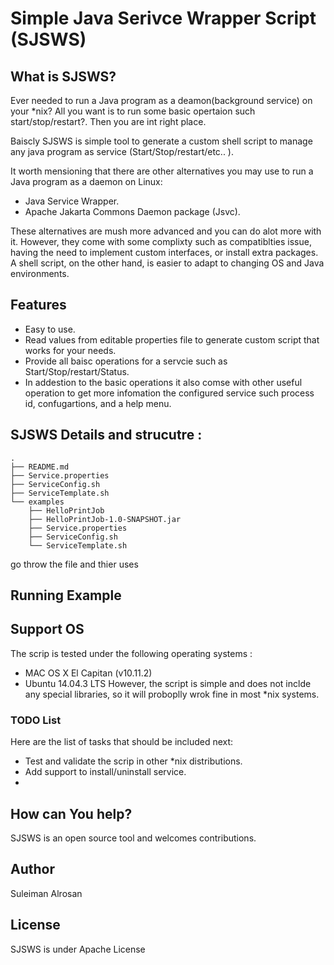 
Simple Java Serivce Wrapper Script (SJSWS)
==========


What is SJSWS?
-----
Ever needed to run a Java program as a deamon(background service) on your *nix? All you want is to run some basic opertaion such start/stop/restart?. Then you are int right place. 

Baiscly SJSWS  is simple tool to generate a custom shell script to manage any java program as service (Start/Stop/restart/etc.. ). 


It worth mensioning that there are other alternatives you may use to run a Java program as a daemon on Linux:

- Java Service Wrapper.
- Apache Jakarta Commons Daemon package (Jsvc).

These alternatives are mush more advanced and you can do alot more with it. However, they come with some complixty such as 
compatiblties issue, having the need to implement custom interfaces, or install extra packages. A shell script, on the other hand, is easier to adapt to changing OS and Java environments.       


Features
--------

- Easy to use.
- Read values from editable properties file to generate custom script that works for your needs.   
- Provide all baisc operations for a servcie such as Start/Stop/restart/Status. 
- In addestion to the basic operations it also comse with other useful operation to get more infomation the configured service such process id, confugartions, and a help menu. 
 


SJSWS Details and strucutre : 
---

```
.
├── README.md
├── Service.properties
├── ServiceConfig.sh
├── ServiceTemplate.sh
└── examples
    ├── HelloPrintJob
    ├── HelloPrintJob-1.0-SNAPSHOT.jar
    ├── Service.properties
    ├── ServiceConfig.sh
    └── ServiceTemplate.sh

```
go throw the file and thier uses 


Running Example
--------


Support OS
--------
The scrip is tested under the following operating systems :  
-  MAC OS X El Capitan (v10.11.2)
-  Ubuntu 14.04.3 LTS
However, the script is simple and does not inclde any special libraries, so it will proboplly wrok fine in most *nix systems.  
### TODO List
Here are the list of tasks that should be included next: 
- Test and validate the scrip in other *nix distributions.
- Add support to install/uninstall service.
- 
How can You help?
-----------------

SJSWS is an open source tool and welcomes contributions.


Author
--------
Suleiman Alrosan 

License
-------
 SJSWS is under Apache License
